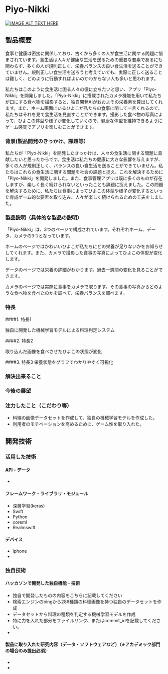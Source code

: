# Piyo-Nikki
[![IMAGE ALT TEXT HERE](https://jphacks.com/wp-content/uploads/2021/07/JPHACKS2021_ogp.jpg)](https://www.youtube.com/watch?v=LUPQFB4QyVo)

## 製品概要
食事と健康は密接に関係しており、古くから多くの人が食生活に関する問題に悩まされています。食生活は人々が健康な生活を送るための重要な要素であるにも関わらず、多くの人が規則正しく、栄養バランスの良い食生活を送ることができていません。規則正しい食生活を送ろうと考えていても、実際に正しく送ることは難しく、どのように行動すればよいのかわからない人も多いと思われます。

私たちはこのように食生活に困る人々の役に立ちたいと思い、アプリ「Piyo-Nikki」を開発しました。「Piyo-Nikki」に搭載されたカメラ機能を用いて私たちが口にする食べ物を撮影すると、独自開発AIがおおよその栄養素を算出してくれます。また、ホーム画面にいるひよこが私たちの食事に関して一言くれるので、私たちはそれを見て食生活を見直すことができます。撮影した食べ物の写真によって、ひよこの体型や様子が変化していくので、健康な体型を維持できるようにゲーム感覚でアプリを楽しむことができます。

### 背景(製品開発のきっかけ、課題等）
私たちが「Piyo-Nikki」を開発したきっかけは、人々の食生活に関する問題に貢献したいと思ったからです。食生活は私たちの健康に大きな影響を与えますが、多くの人が規則正しく、バランスの良い食生活を送ることができていません。私たちはこれらの食生活に関する問題を社会の課題と捉え、これを解決するために「Piyo-Nikki」を開発しました。また、食事管理アプリは既に多くのものが存在しますが、楽しく長く続けられないといったことも課題に捉えました。この問題を解決するために、私たちは食事によってひよこの体型や様子が変化するといった育成ゲーム的な要素を取り込み、人々が楽しく続けられるための工夫をしました。

### 製品説明（具体的な製品の説明）
「Piyo-Nikki」は、3つのページで構成されています。それぞれホーム、データ、カメラの3つとなっています。

ホームのページではかわいいひよこが私たちにどの栄養が足りないかをお知らせしてくれます。また、カメラで撮影した食事の写真によってひよこの体型が変化します。

データのページでは栄養の詳細がわかります。過去一週間の変化を見ることができます。

カメラのページでは実際に食事をカメラで取ります。その食事の写真からどのような食べ物を食べたのかを調べて、栄養バランスを調べます。

### 特長
####1. 特長1

独自に開発した機械学習モデルによる料理判定システム


####2. 特長2

取り込んだ画像を食べさせたひよこの状態が変化



####3. 特長3
栄養状態をグラフでわかりやすく可視化


### 解決出来ること

### 今後の展望
### 注力したこと（こだわり等）
* 料理の画像データセットを作成して、独自の機械学習モデルを作成した。
* 利用者のモチベーションを高めるために、ゲーム性を取り入れた。

## 開発技術
### 活用した技術
#### API・データ
* 


#### フレームワーク・ライブラリ・モジュール
* 深層学習(keras)
* Swift
* Python
* coreml
* Realmswift

#### デバイス
* iphone
* 

### 独自技術
#### ハッカソンで開発した独自機能・技術
* 独自で開発したものの内容をこちらに記載してください
* 検索エンジンのbingから286種類の料理画像を持つ独自のデータセットを作成
* データセットから料理の種類を判定する機械学習モデルを作成
* 特に力を入れた部分をファイルリンク、またはcommit_idを記載してください。
* 

#### 製品に取り入れた研究内容（データ・ソフトウェアなど）（※アカデミック部門の場合のみ提出必須）
* 
* 
